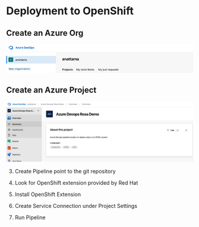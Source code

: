 # Deployment to OpenShift

## Create an Azure Org
   ![](./assets/azure-org.png)
## Create an Azure Project
   ![](./assets/azure-project.png)

3) Create Pipeline point to the git repository

4) Look for OpenShift extension provided by Red Hat

5) Install OpenShift Extension

6) Create Service Connection under Project Settings

7) Run Pipeline